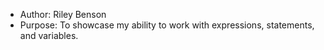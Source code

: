 * Author: Riley Benson
* Purpose: To showcase my ability to work with expressions, statements, and variables.